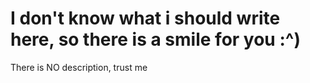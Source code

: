 # I don't know what i should write here, so there is a smile for you :^)
There is NO description, trust me
